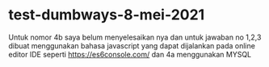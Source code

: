 # test-dumbways-8-mei-2021

Untuk nomor 4b saya belum menyelesaikan nya dan untuk jawaban no 1,2,3 dibuat menggunakan bahasa javascript yang dapat dijalankan pada online editor IDE seperti https://es6console.com/ dan 4a menggunakan MYSQL 
